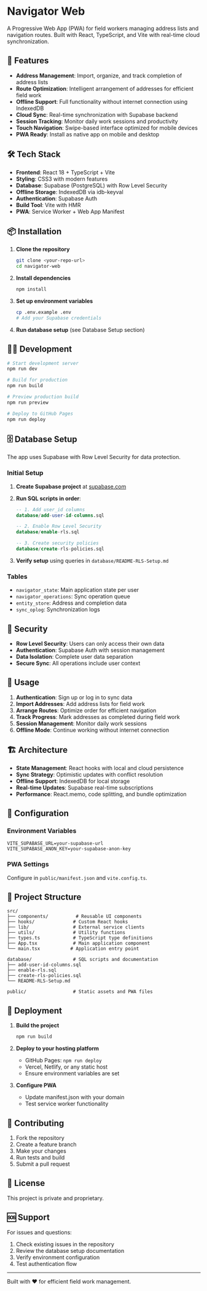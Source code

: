 # Navigator Web

A Progressive Web App (PWA) for field workers managing address lists and navigation routes. Built with React, TypeScript, and Vite with real-time cloud synchronization.

## 🚀 Features

- **Address Management**: Import, organize, and track completion of address lists
- **Route Optimization**: Intelligent arrangement of addresses for efficient field work
- **Offline Support**: Full functionality without internet connection using IndexedDB
- **Cloud Sync**: Real-time synchronization with Supabase backend
- **Session Tracking**: Monitor daily work sessions and productivity
- **Touch Navigation**: Swipe-based interface optimized for mobile devices
- **PWA Ready**: Install as native app on mobile and desktop

## 🛠️ Tech Stack

- **Frontend**: React 18 + TypeScript + Vite
- **Styling**: CSS3 with modern features
- **Database**: Supabase (PostgreSQL) with Row Level Security
- **Offline Storage**: IndexedDB via idb-keyval
- **Authentication**: Supabase Auth
- **Build Tool**: Vite with HMR
- **PWA**: Service Worker + Web App Manifest

## 📦 Installation

1. **Clone the repository**
   ```bash
   git clone <your-repo-url>
   cd navigator-web
   ```

2. **Install dependencies**
   ```bash
   npm install
   ```

3. **Set up environment variables**
   ```bash
   cp .env.example .env
   # Add your Supabase credentials
   ```

4. **Run database setup** (see Database Setup section)

## 🏃‍♂️ Development

```bash
# Start development server
npm run dev

# Build for production
npm run build

# Preview production build
npm run preview

# Deploy to GitHub Pages
npm run deploy
```

## 🗄️ Database Setup

The app uses Supabase with Row Level Security for data protection.

### Initial Setup

1. **Create Supabase project** at [supabase.com](https://supabase.com)

2. **Run SQL scripts in order**:
   ```sql
   -- 1. Add user_id columns
   database/add-user-id-columns.sql
   
   -- 2. Enable Row Level Security
   database/enable-rls.sql
   
   -- 3. Create security policies
   database/create-rls-policies.sql
   ```

3. **Verify setup** using queries in `database/README-RLS-Setup.md`

### Tables

- `navigator_state`: Main application state per user
- `navigator_operations`: Sync operation queue
- `entity_store`: Address and completion data
- `sync_oplog`: Synchronization logs

## 🔐 Security

- **Row Level Security**: Users can only access their own data
- **Authentication**: Supabase Auth with session management
- **Data Isolation**: Complete user data separation
- **Secure Sync**: All operations include user context

## 📱 Usage

1. **Authentication**: Sign up or log in to sync data
2. **Import Addresses**: Add address lists for field work
3. **Arrange Routes**: Optimize order for efficient navigation
4. **Track Progress**: Mark addresses as completed during field work
5. **Session Management**: Monitor daily work sessions
6. **Offline Mode**: Continue working without internet connection

## 🏗️ Architecture

- **State Management**: React hooks with local and cloud persistence
- **Sync Strategy**: Optimistic updates with conflict resolution
- **Offline Support**: IndexedDB for local storage
- **Real-time Updates**: Supabase real-time subscriptions
- **Performance**: React.memo, code splitting, and bundle optimization

## 🔧 Configuration

### Environment Variables

```env
VITE_SUPABASE_URL=your-supabase-url
VITE_SUPABASE_ANON_KEY=your-supabase-anon-key
```

### PWA Settings

Configure in `public/manifest.json` and `vite.config.ts`.

## 📂 Project Structure

```
src/
├── components/          # Reusable UI components
├── hooks/              # Custom React hooks
├── lib/                # External service clients
├── utils/              # Utility functions
├── types.ts            # TypeScript type definitions
├── App.tsx             # Main application component
└── main.tsx           # Application entry point

database/               # SQL scripts and documentation
├── add-user-id-columns.sql
├── enable-rls.sql
├── create-rls-policies.sql
└── README-RLS-Setup.md

public/                 # Static assets and PWA files
```

## 🚀 Deployment

1. **Build the project**
   ```bash
   npm run build
   ```

2. **Deploy to your hosting platform**
   - GitHub Pages: `npm run deploy`
   - Vercel, Netlify, or any static host
   - Ensure environment variables are set

3. **Configure PWA**
   - Update manifest.json with your domain
   - Test service worker functionality

## 🤝 Contributing

1. Fork the repository
2. Create a feature branch
3. Make your changes
4. Run tests and build
5. Submit a pull request

## 📄 License

This project is private and proprietary.

## 🆘 Support

For issues and questions:
1. Check existing issues in the repository
2. Review the database setup documentation
3. Verify environment configuration
4. Test authentication flow

---

Built with ❤️ for efficient field work management.